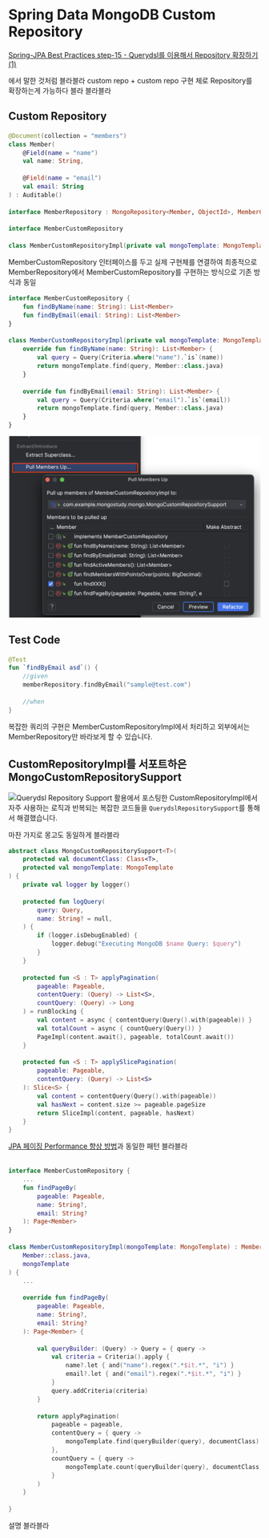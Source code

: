 # Spring Data MongoDB Custom Repository

[Spring-JPA Best Practices step-15 - Querydsl를 이용해서 Repository 확장하기 (1)](https://cheese10yun.github.io/spring-jpa-best-15/)

에서 말한 것처럼 블라블라 custom repo + custom repo 구현 체로 Repository를 확장하는게 가능하다 블라 블라블라


## Custom Repository

```kotlin
@Document(collection = "members")
class Member(
    @Field(name = "name")
    val name: String,

    @Field(name = "email")
    val email: String
) : Auditable()

interface MemberRepository : MongoRepository<Member, ObjectId>, MemberCustomRepository, QuerydslPredicateExecutor<Member>

interface MemberCustomRepository

class MemberCustomRepositoryImpl(private val mongoTemplate: MongoTemplate) : MemberCustomRepository
```

MemberCustomRepository 인터페이스를 두고 실제 구현체를 연결하여 최종적으로 MemberRepository에서 MemberCustomRepository를 구현하는 방식으로 기존 방식과 동일


```kotlin
interface MemberCustomRepository {
    fun findByName(name: String): List<Member>
    fun findByEmail(email: String): List<Member>
}

class MemberCustomRepositoryImpl(private val mongoTemplate: MongoTemplate) : MemberCustomRepository {
    override fun findByName(name: String): List<Member> {
        val query = Query(Criteria.where("name").`is`(name))
        return mongoTemplate.find(query, Member::class.java)
    }

    override fun findByEmail(email: String): List<Member> {
        val query = Query(Criteria.where("email").`is`(email))
        return mongoTemplate.find(query, Member::class.java)
    }
}
```

![](images/custom-01.png)

## Test Code

```kotlin
@Test
fun `findByEmail asd`() {
    //given
    memberRepository.findByEmail("sample@test.com")

    //when
}
```

복잡한 쿼리의 구현은 MemberCustomRepositoryImpl에서 처리하고 외부에서는 MemberRepository만 바라보게 할 수 있습니다.


## CustomRepositoryImpl를 서포트하은 MongoCustomRepositorySupport 

![Querydsl Repository Support 활용](https://cheese10yun.github.io/querydsl-support/)에서 포스팅한 CustomRepositoryImpl에서 자주 사용하는 로직과 반복되는 복잡한 코드들을 `QuerydslRepositorySupport`를 통해서 해결했습니다.

마찬 가지로 몽고도 동일하게 블라블라

```kotlin
abstract class MongoCustomRepositorySupport<T>(
    protected val documentClass: Class<T>,
    protected val mongoTemplate: MongoTemplate
) {
    private val logger by logger()

    protected fun logQuery(
        query: Query,
        name: String? = null,
    ) {
        if (logger.isDebugEnabled) {
            logger.debug("Executing MongoDB $name Query: $query")
        }
    }

    protected fun <S : T> applyPagination(
        pageable: Pageable,
        contentQuery: (Query) -> List<S>,
        countQuery: (Query) -> Long
    ) = runBlocking {
        val content = async { contentQuery(Query().with(pageable)) }
        val totalCount = async { countQuery(Query()) }
        PageImpl(content.await(), pageable, totalCount.await())
    }

    protected fun <S : T> applySlicePagination(
        pageable: Pageable,
        contentQuery: (Query) -> List<S>
    ): Slice<S> {
        val content = contentQuery(Query().with(pageable))
        val hasNext = content.size >= pageable.pageSize
        return SliceImpl(content, pageable, hasNext)
    }
}
```

[JPA 페이징 Performance 향상 방법](https://cheese10yun.github.io/page-performance/)과 동일한 패턴 블라블라



```kotlin

interface MemberCustomRepository {
    ...
    fun findPageBy(
        pageable: Pageable,
        name: String?,
        email: String?
    ): Page<Member>
}

class MemberCustomRepositoryImpl(mongoTemplate: MongoTemplate) : MemberCustomRepository, MongoCustomRepositorySupport<Member>(
    Member::class.java,
    mongoTemplate
) {
    ...
    
    override fun findPageBy(
        pageable: Pageable,
        name: String?,
        email: String?
    ): Page<Member> {

        val queryBuilder: (Query) -> Query = { query ->
            val criteria = Criteria().apply {
                name?.let { and("name").regex(".*$it.*", "i") }
                email?.let { and("email").regex(".*$it.*", "i") }
            }
            query.addCriteria(criteria)
        }

        return applyPagination(
            pageable = pageable,
            contentQuery = { query ->
                mongoTemplate.find(queryBuilder(query), documentClass)
            },
            countQuery = { query ->
                mongoTemplate.count(queryBuilder(query), documentClass)
            }
        )
    }
    
}
```

설명 블라블라



